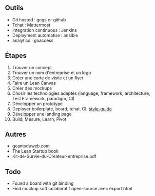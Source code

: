 Outils
---

- Git hosted : gogs or github
- Tchat : Mattermost
- Integration continuous : Jenkins
- Deployment automatise : ansible
- analytics : goaccess

Étapes
---

1. Trouver un concept
2. Trouver un nom d'entreprise et un logo
3. Créer une carte de visite et un flyer
4. Faire un Lean Canvas
5. Créer des mockups
6. Chosir les technologies adaptés (language, framework, architecture, Test Framework, paradigm, CI)
7. Développer un prototype
8. Deployer boilerplate, board, tchat, CI, [style-guide](http://bit.ly/2dcoOQr)
9. Développer une landing page
10. Build, Mesure, Learn, Pivot

Autres
---

- geantsduweb.com
- The Lean Startup book
- Kit-de-Survie-du-Createur-entreprise.pdf

Todo
---

- Found a board with git binding
- Find mockup soft colaboratif open-source avec export html
